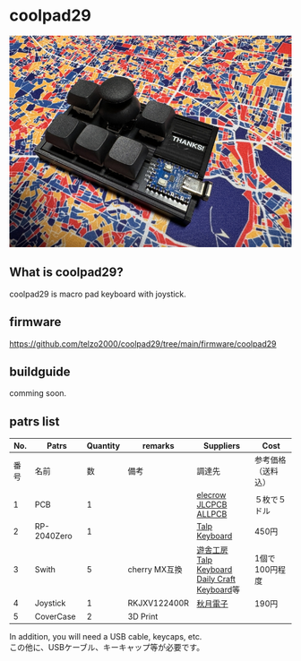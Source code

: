 # coolpad29

![](img/img00001.jpg)

## What is coolpad29?

coolpad29 is macro pad keyboard with joystick.
<br>

## firmware

https://github.com/telzo2000/coolpad29/tree/main/firmware/coolpad29

## buildguide

comming soon.

## patrs list


| No. | Patrs | Quantity | remarks | Suppliers | Cost |
|--|--|--|--|--|--|
|番号|名前|数|備考|調達先|参考価格（送料込）|<br>
|1|PCB|1||[elecrow](https://www.elecrow.com)<br>[JLCPCB](https://jlcpcb.com)<br>[ALLPCB](https://www.allpcb.com)|５枚で５ドル|<br>
|2|RP-2040Zero|1||[Talp Keyboard](https://talpkeyboard.net)|450円|
|3|Swith|5|cherry MX互換|[遊舎工房](https://yushakobo.jp)<br>[Talp Keyboard](https://talpkeyboard.net)<br>[Daily Craft Keyboard](https://shop.dailycraft.jp)等|1個で100円程度|
|4|Joystick|1|RKJXV122400R|[秋月電子](https://akizukidenshi.com/catalog/g/g115951/)|190円|
|5|CoverCase|2|3D Print|||

In addition, you will need a USB cable, keycaps, etc.
<br>
この他に、USBケーブル、キーキャップ等が必要です。
<br>